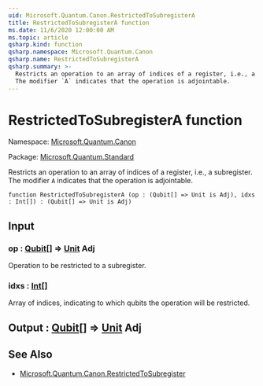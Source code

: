 ```yaml
---
uid: Microsoft.Quantum.Canon.RestrictedToSubregisterA
title: RestrictedToSubregisterA function
ms.date: 11/6/2020 12:00:00 AM
ms.topic: article
qsharp.kind: function
qsharp.namespace: Microsoft.Quantum.Canon
qsharp.name: RestrictedToSubregisterA
qsharp.summary: >-
  Restricts an operation to an array of indices of a register, i.e., a subregister.
  The modifier `A` indicates that the operation is adjointable.
---
```


# RestrictedToSubregisterA function

Namespace: [Microsoft.Quantum.Canon](xref:Microsoft.Quantum.Canon)

Package: [Microsoft.Quantum.Standard](https://nuget.org/packages/Microsoft.Quantum.Standard)


Restricts an operation to an array of indices of a register, i.e., a subregister.The modifier `A` indicates that the operation is adjointable.

```qsharp
function RestrictedToSubregisterA (op : (Qubit[] => Unit is Adj), idxs : Int[]) : (Qubit[] => Unit is Adj)
```


## Input

### op : [Qubit](xref:microsoft.quantum.lang-ref.qubit)[] => [Unit](xref:microsoft.quantum.lang-ref.unit) Adj

Operation to be restricted to a subregister.


### idxs : [Int](xref:microsoft.quantum.lang-ref.int)[]

Array of indices, indicating to which qubits the operation will be restricted.



## Output : [Qubit](xref:microsoft.quantum.lang-ref.qubit)[] => [Unit](xref:microsoft.quantum.lang-ref.unit) Adj



## See Also

- [Microsoft.Quantum.Canon.RestrictedToSubregister](xref:Microsoft.Quantum.Canon.RestrictedToSubregister)